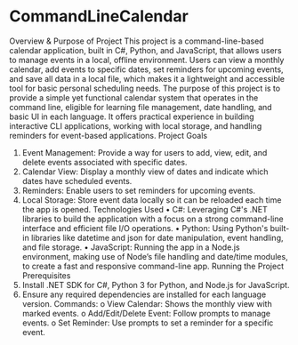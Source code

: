 # CommandLineCalendar

Overview & Purpose of Project
This project is a command-line-based calendar application, built in C#, Python, and JavaScript, that allows users to manage events in a local, offline environment. Users can view a monthly calendar, add events to specific dates, set reminders for upcoming events, and save all data in a local file, which makes it a lightweight and accessible tool for basic personal scheduling needs. The purpose of this project is to provide a simple yet functional calendar system that operates in the command line, eligible for learning file management, date handling, and basic UI in each language. It offers practical experience in building interactive CLI applications, working with local storage, and handling reminders for event-based applications.
Project Goals
1.	Event Management: Provide a way for users to add, view, edit, and delete events associated with specific dates.
2.	Calendar View: Display a monthly view of dates and indicate which dates have scheduled events.
3.	Reminders: Enable users to set reminders for upcoming events.
4.	Local Storage: Store event data locally so it can be reloaded each time the app is opened.
Technologies Used
•	C#: Leveraging C#'s .NET libraries to build the application with a focus on a strong command-line interface and efficient file I/O operations.
•	Python: Using Python's built-in libraries like datetime and json for date manipulation, event handling, and file storage.
•	JavaScript: Running the app in a Node.js environment, making use of Node’s file handling and date/time modules, to create a fast and responsive command-line app.
Running the Project
Prerequisites
1.	Install .NET SDK for C#, Python 3 for Python, and Node.js for JavaScript.
2.	Ensure any required dependencies are installed for each language version.
Commands:
o	View Calendar: Shows the monthly view with marked events.
o	Add/Edit/Delete Event: Follow prompts to manage events.
o	Set Reminder: Use prompts to set a reminder for a specific event.
